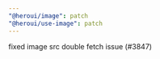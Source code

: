 ```yaml
---
"@heroui/image": patch
"@heroui/use-image": patch
---
```


fixed image src double fetch issue (#3847)
